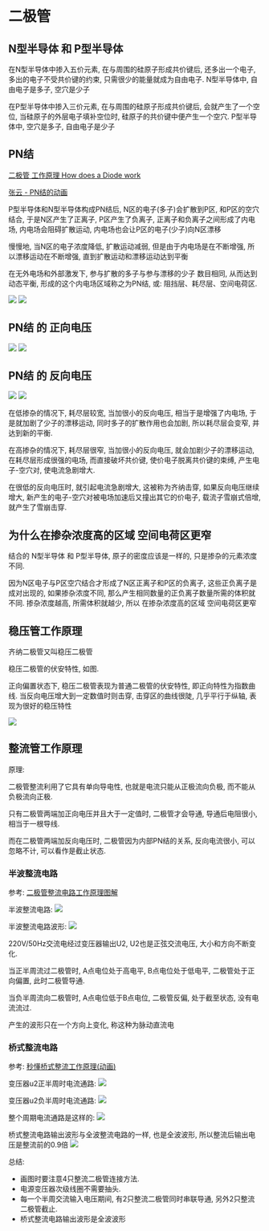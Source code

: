 # 二极管

## N型半导体 和 P型半导体

在N型半导体中掺入五价元素, 在与周围的硅原子形成共价键后, 还多出一个电子, 多出的电子不受共价键的约束, 只需很少的能量就成为自由电子. N型半导体中, 自由电子是多子, 空穴是少子

在P型半导体中掺入三价元素, 在与周围的硅原子形成共价键后, 会就产生了一个空位, 当硅原子的外层电子填补空位时, 硅原子的共价键中便产生一个空穴. P型半导体中, 空穴是多子, 自由电子是少子


## PN结

[二极管 工作原理 How does a Diode work](https://www.bilibili.com/video/BV15T4y1L796)

[张云 - PN结的动画](http://blog.sciencenet.cn/blog-729147-1033899.html)

P型半导体和N型半导体构成PN结后, N区的电子(多子)会扩散到P区, 和P区的空穴结合, 于是N区产生了正离子, P区产生了负离子, 正离子和负离子之间形成了内电场, 内电场会阻碍扩散运动, 内电场也会让P区的电子(少子)向N区漂移

慢慢地, 当N区的电子浓度降低, 扩散运动减弱, 但是由于内电场是在不断增强, 所以漂移运动在不断增强, 直到扩散运动和漂移运动达到平衡

在无外电场和外部激发下, 参与扩散的多子与参与漂移的少子 数目相同, 从而达到动态平衡, 形成的这个内电场区域称之为PN结, 或: 阻挡层、耗尽层、空间电荷区.

![](./images/二极管-PN结1.gif)
![](./images/二极管-PN结2.gif)


## PN结 的 正向电压

![](./images/二极管-PN结正向偏置1.gif)
![](./images/二极管-PN结正向偏置2.gif)


## PN结 的 反向电压

![](./images/二极管-PN结反向偏置1.gif)
![](./images/二极管-PN结反向偏置2.gif)

在低掺杂的情况下, 耗尽层较宽, 当加很小的反向电压, 相当于是增强了内电场, 于是就加剧了少子的漂移运动, 同时多子的扩散作用也会加剧, 所以耗尽层会变窄, 并达到新的平衡.

在高掺杂的情况下, 耗尽层很窄, 当加很小的反向电压, 就会加剧少子的漂移运动, 在耗尽层形成很强的电场, 而直接破坏共价键, 使价电子脱离共价键的束缚, 产生电子-空穴对, 使电流急剧增大.

在很低的反向电压时, 就引起电流急剧增大, 这被称为齐纳击穿, 如果反向电压继续增大, 新产生的电子-空穴对被电场加速后又撞出其它的价电子, 载流子雪崩式倍增, 就产生了雪崩击穿.


## 为什么在掺杂浓度高的区域 空间电荷区更窄

结合的 N型半导体 和 P型半导体, 原子的密度应该是一样的, 只是掺杂的元素浓度不同.

因为N区电子与P区空穴结合才形成了N区正离子和P区的负离子, 这些正负离子是成对出现的, 如果掺杂浓度不同, 那么产生相同数量的正负离子数量所需的体积就不同. 掺杂浓度越高, 所需体积就越少, 所以 在掺杂浓度高的区域 空间电荷区更窄


## 稳压管工作原理

齐纳二极管又叫稳压二极管

稳压二极管的伏安特性, 如图.

正向偏置状态下, 稳压二极管表现为普通二极管的伏安特性, 即正向特性为指数曲线.
当反向电压增大到一定数值时则击穿, 击穿区的曲线很陡, 几乎平行于纵轴, 表现为很好的稳压特性

![](images/二极管-稳压二极管.png)


## 整流管工作原理

原理:

二极管整流利用了它具有单向导电性, 也就是电流只能从正极流向负极, 而不能从负极流向正极.

只有二极管两端加正向电压并且大于一定值时, 二极管才会导通, 导通后电阻很小, 相当于一根导线.

而在二极管两端加反向电压时, 二极管因为内部PN结的关系, 反向电流很小, 可以忽略不计, 可以看作是截止状态.


### 半波整流电路

参考: [二极管整流电路工作原理图解](https://www.diangon.com/thread-34486-1-1.html)

半波整流电路:
![](images/二极管-半波整流电路.png)

半波整流电路波形:
![](images/二极管-半波整流电路波形.png)

220V/50Hz交流电经过变压器输出U2, U2也是正弦交流电压, 大小和方向不断变化.

当正半周流过二极管时, A点电位处于高电平, B点电位处于低电平, 二极管处于正向偏置, 此时二极管导通.

当负半周流向二极管时, A点电位低于B点电位, 二极管反偏, 处于截至状态, 没有电流流过.

产生的波形只在一个方向上变化, 称这种为脉动直流电


### 桥式整流电路

参考: [秒懂桥式整流工作原理(动画)](https://www.eet-china.com/mp/a10091.html)

变压器u2正半周时电流通路:
![](./images/二极管-桥式整流电路1.gif)

变压器u2负半周时电流通路:
![](./images/二极管-桥式整流电路2.gif)

整个周期电流通路是这样的:
![](./images/二极管-桥式整流电路3.gif)

桥式整流电路输出波形与全波整流电路的一样, 也是全波波形, 所以整流后输出电压是整流前的0.9倍
![](./images/二极管-桥式整流电路4.gif)

总结:

- 画图时要注意4只整流二极管连接方法.
- 电源变压器次级线圈不需要抽头.
- 每一个半周交流输入电压期间, 有2只整流二极管同时串联导通, 另外2只整流二极管截止.
- 桥式整流电路输出波形是全波波形
